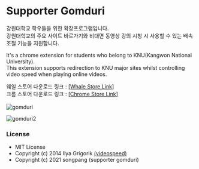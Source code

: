 # Supporter Gomduri

강원대학교 학우들을 위한 확장프로그램입니다.<br/>
강원대학교의 주요 사이트 바로가기와 비대면 동영상 강의 시청 시 사용할 수 있는 배속 조절 기능을 지원합니다.

It's a chrome extension for students who belong to KNU(Kangwon National University).<br/>
This extension supports redirection to KNU major sites whilst controlling video speed when playing online videos.

웨일 스토어 다운로드 링크 : [[Whale Store Link]](https://store.whale.naver.com/detail/hkmpkohddbhdlflhddffjkggbadbiajd?hl=ko) <br/>
크롬 스토어 다운로드 링크 : [[Chrome Store Link]](https://chrome.google.com/webstore/detail/%EC%84%9C%ED%8F%AC%ED%84%B0-%EA%B3%B0%EB%91%90%EB%A6%AC/lamnboejgpclnjmmhiljdgfpoehaeelk?hl=ko&authuser=0) <br/><br/>
![gomduri](https://user-images.githubusercontent.com/39265399/124255128-cc8df500-db64-11eb-8fe1-87fba080e61f.JPG)

![gomduri2](https://user-images.githubusercontent.com/39265399/124255131-cd268b80-db64-11eb-9888-b77ca3679673.jpg)

### License
- MIT License
- Copyright (c) 2014 Ilya Grigorik [(videospeed)](https://github.com/igrigorik/videospeed)
- Copyright (c) 2021 songpang (supporter gomduri)
